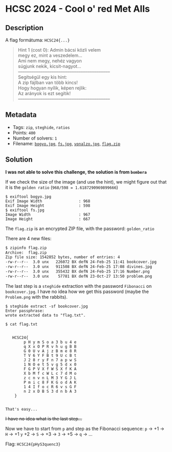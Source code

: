 # HCSC 2024 - Cool o' red Met Alls

## Description

A flag formátuma: `HCSC24{...}`


> Hint 1 (cost 0): Admin bácsi közli velem<br>
> megy ez, mint a veszedelem...<br>
> Ami nem megy, nehéz vagyon<br>
> súgjunk nekik, kicsit-nagyot...<br>
> –––––––––––––––––––––––––––––––––––––––––<br>
> Segítségül egy kis hint:<br>
> A zip fájlban van több kincs!<br>
> Hogy hogyan nyílik, képen rejlik:<br>
> Az arányok is ezt segítik!<br>
> –––––––––––––––––––––––––––––––––––––––––

## Metadata

- Tags: `zip`, `steghide`, `ratios`
- Points: `400`
- Number of solvers: `1`
- Filename: [`bogyo.jpg`](files/bogyo.jpg), [`fs.jpg`](files/fs.jpg), [`vonalzo.jpg`](files/vonalzo.jpg), [`flag.zip`](files/flag.zip)

## Solution

**I was not able to solve this challenge, the solution is from `bombera`**

If we check the size of the image (and use the hint), we might figure out that it is the `golden ratio` (`968/598 = 1.6187290969899666`)

```
$ exiftool bogyo.jpg
Exif Image Width                : 968
Exif Image Height               : 598
$ exiftool fs.jpg
Image Width                     : 967
Image Height                    : 667
```

The `flag.zip` is an encrypted ZIP file, with the password: `golden_ratio`

There are 4 new files:

```bash
$ zipinfo flag.zip 
Archive:  flag.zip
Zip file size: 1542852 bytes, number of entries: 4
-rw-r--r--  3.0 unx   226072 BX defN 24-Feb-25 11:41 bookcover.jpg
-rw-r--r--  3.0 unx   911508 BX defN 24-Feb-25 17:08 divines.jpg
-rw-r--r--  3.0 unx   355432 BX defN 24-Feb-25 17:16 Number.png
-rw-r--r--  3.0 unx    57781 BX defN 23-Oct-27 13:50 problem.png
```

The last step is a `steghide` extraction with the password `Fibonacci` on `bookcover.jpg`. I have no idea how we get this password (maybe the `Problem.png` with the rabbits).

```
$ steghide extract -sf bookcover.jpg 
Enter passphrase: 
wrote extracted data to "flag.txt".
```

```
$ cat flag.txt 


   HCSC24{
        p H y m S o a 3 b u 4 e 
        q X x O P R v h u g B B 
        G 0 U v A j z B m e 8 R 
        T V 6 Y F B t 9 U c B t 
        J 2 8 r y F n 7 a p w S 
        1 N O e t 5 v g 5 d x 0 
        F G P V X f W S X f K A 
        X b M f c W L c 7 d M o 
        z c n v n L M 3 Y G J L 
        P m i c 8 F K G o d A K 
        1 4 I f o c R 6 v s G F 
        n 2 x D B S 3 d n b A 3 
    }


That's easy... 
```

~~I have no idea what is the last step...~~

Now we have to start from `p` and step as the Fibonacci sequence:
`p` -> +1 -> `H` -> +1 `y` +2 -> `S` -> +3 -> `3` -> +5 -> `q` -> ...

Flag: `HCSC24{pHyS3quenc3}`